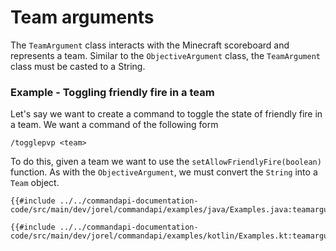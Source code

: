 # Team arguments

The `TeamArgument` class interacts with the Minecraft scoreboard and represents a team. Similar to the `ObjectiveArgument` class, the `TeamArgument` class must be casted to a String.

<div class="example">

### Example - Toggling friendly fire in a team

Let's say we want to create a command to toggle the state of friendly fire in a team. We want a command of the following form

```mccmd
/togglepvp <team>
```

To do this, given a team we want to use the `setAllowFriendlyFire(boolean)` function. As with the `ObjectiveArgument`, we must convert the `String` into a `Team` object.

<div class="multi-pre">

```java,Java
{{#include ../../commandapi-documentation-code/src/main/dev/jorel/commandapi/examples/java/Examples.java:teamarguments}}
```

```kotlin,Kotlin
{{#include ../../commandapi-documentation-code/src/main/dev/jorel/commandapi/examples/kotlin/Examples.kt:teamarguments}}
```

</div>

</div>
